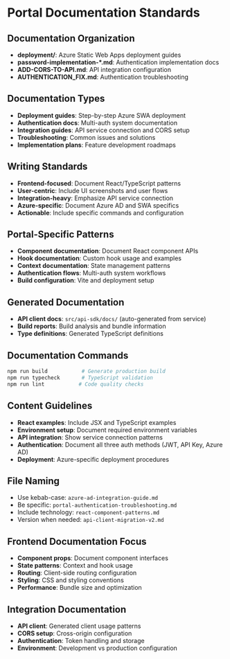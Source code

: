 # Portal Documentation Standards

## Documentation Organization
- **deployment/**: Azure Static Web Apps deployment guides
- **password-implementation-*.md**: Authentication implementation docs
- **ADD-CORS-TO-API.md**: API integration configuration
- **AUTHENTICATION_FIX.md**: Authentication troubleshooting

## Documentation Types
- **Deployment guides**: Step-by-step Azure SWA deployment
- **Authentication docs**: Multi-auth system documentation
- **Integration guides**: API service connection and CORS setup
- **Troubleshooting**: Common issues and solutions
- **Implementation plans**: Feature development roadmaps

## Writing Standards
- **Frontend-focused**: Document React/TypeScript patterns
- **User-centric**: Include UI screenshots and user flows
- **Integration-heavy**: Emphasize API service connection
- **Azure-specific**: Document Azure AD and SWA specifics
- **Actionable**: Include specific commands and configuration

## Portal-Specific Patterns
- **Component documentation**: Document React component APIs
- **Hook documentation**: Custom hook usage and examples
- **Context documentation**: State management patterns
- **Authentication flows**: Multi-auth system workflows
- **Build configuration**: Vite and deployment setup

## Generated Documentation
- **API client docs**: `src/api-sdk/docs/` (auto-generated from service)
- **Build reports**: Build analysis and bundle information
- **Type definitions**: Generated TypeScript definitions

## Documentation Commands
```bash
npm run build           # Generate production build
npm run typecheck       # TypeScript validation
npm run lint           # Code quality checks
```

## Content Guidelines
- **React examples**: Include JSX and TypeScript examples
- **Environment setup**: Document required environment variables
- **API integration**: Show service connection patterns
- **Authentication**: Document all three auth methods (JWT, API Key, Azure AD)
- **Deployment**: Azure-specific deployment procedures

## File Naming
- Use kebab-case: `azure-ad-integration-guide.md`
- Be specific: `portal-authentication-troubleshooting.md`
- Include technology: `react-component-patterns.md`
- Version when needed: `api-client-migration-v2.md`

## Frontend Documentation Focus
- **Component props**: Document component interfaces
- **State patterns**: Context and hook usage
- **Routing**: Client-side routing configuration
- **Styling**: CSS and styling conventions
- **Performance**: Bundle size and optimization

## Integration Documentation
- **API client**: Generated client usage patterns
- **CORS setup**: Cross-origin configuration
- **Authentication**: Token handling and storage
- **Environment**: Development vs production configuration